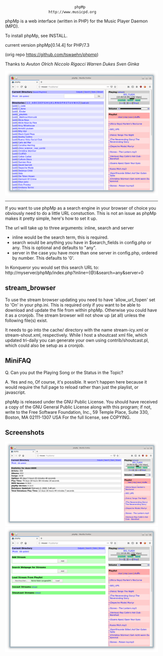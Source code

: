 
                                    phpMp
                        http://www.musicpd.org

phpMp is a web interface (written in PHP) for the Music Player Daemon (MPD).

To install phpMp, see INSTALL.

current version phpMp[0.14.4] for PHP/7.3

(orig repo https://github.com/tswaehn/phpmp)

Thanks to *Avuton Olrich* *Niccolo Rigacci* *Warren Dukes* *Sven Ginka*

![Test Image 1](screenshots/phpmp_screenshot_list.png)

---

If you want to use phpMp as a search engine in your browser of choice you
obviously need to do a little URL constuction. This is not an issue as 
phpMp makes it pretty simple, here's how to set it up.

The url will take up to three arguments: inline, search and server

* inline would be the search term, this is required.
* search would be anything you have in $search_fields in config.php or any.
	This is optional and defaults to "any".
* server in the case you have more than one server in config.php, ordered
	by number. This defaults to '0'.

In Konqueror you would set this search URL to:
http://myserver/phpMp/index.php?inline=\{@}&search=any&server=0


stream_browser
--------------------------------------------------------------------------

To use the stream browser updating you need to have 'allow_url_fopen' set 
to 'On' in your php.ini. This is required only if you want to be able to 
download and update the file from within phpMp. Otherwise you could have 
it as a cronjob. The stream browser will not show up (at all) unless the
following file(s) exist.

It needs to go into the cache/ directory with the name stream-icy.xml or 
stream-shout.xml, respectively. While I host a shoutcast xml file, which 
updated tri-daily you can generate your own using contrib/shoutcast.pl, 
which could also be setup as a cronjob.


MiniFAQ
-------

Q. Can you put the Playing Song or the Status in the Topic?

A. Yes and no, Of course, it's possible. It won't happen here because
   it would require the full page to reload rather than just the playlist,
   or javascript.

phpMp is released under the GNU Public License.
You should have received a copy of the GNU General Public License
along with this program; if not, write to the Free Software
Foundation, Inc., 59 Temple Place, Suite 330, Boston, MA  02111-1307  USA
For the full license, see COPYING.

Screenshots
----

![Test Image 1](screenshots/phpmp_screenshot_stats.png)
![Test Image 1](screenshots/phpmp_screenshot_add_stream.png)

